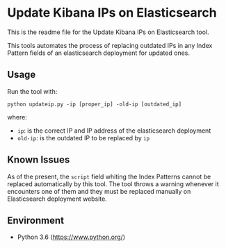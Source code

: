 Update Kibana IPs on Elasticsearch
==================================
This is the readme file for the Update Kibana IPs on Elasticsearch tool.

This tools automates the process of replacing outdated IPs in any Index Pattern fields of an elasticsearch deployment for updated ones.

Usage
-----
Run the tool with:
```{bash}
python updateip.py -ip [proper_ip] -old-ip [outdated_ip]
```
where:

- `ip`: is the correct IP and IP address of the elasticsearch deployment
- `old-ip`: is the outdated IP to be replaced by `ip`

Known Issues
------------
As of the present, the `script` field whiting the Index Patterns cannot be replaced automatically by this tool. The tool throws a warning whenever it encounters one of them and they must be replaced manually on Elasticsearch deployment website.

Environment
-----------
- Python 3.6 (https://www.python.org/)